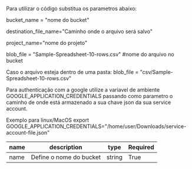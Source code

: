 Para utilizar o código substitua os parametros abaixo:

bucket_name = "nome do bucket"

destination_file_name="Caminho onde o arquivo será salvo"

project_name="nome do projeto"

blob_file = "Sample-Spreadsheet-10-rows.csv" #nome do arquivo no bucket

Caso o arquivo esteja dentro de uma pasta:
blob_file = "csv/Sample-Spreadsheet-10-rows.csv"

Para authenticação com a google utilize a variavel de ambiente GOOGLE_APPLICATION_CREDENTIALS passando
como parametro o caminho de onde está armazenado a sua chave json da sua service account.

Exemplo para linux/MacOS
export GOOGLE_APPLICATION_CREDENTIALS="/home/user/Downloads/service-account-file.json"

|name|description | type | Required|
|---|---|----|---|
|name|Define o nome do bucket|string|True|
